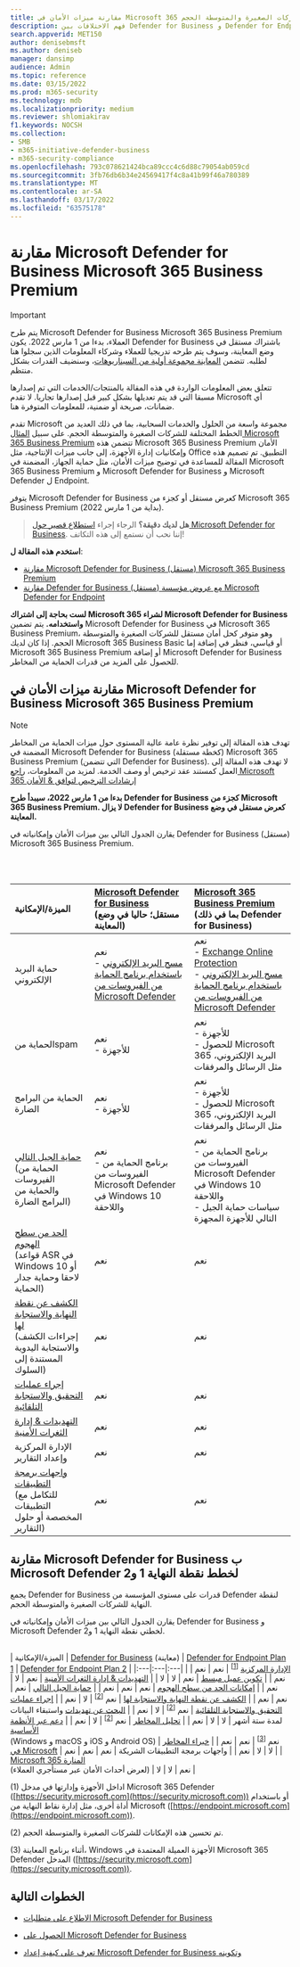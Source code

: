 ```yaml
---
title: مقارنة ميزات الأمان في Microsoft 365 للشركات الصغيرة والمتوسطة الحجم
description: فهم الاختلافات بين Defender for Business و Defender for Endpoint. يمكن أن تساعدك معرفة ما هو مضمن في كل خطة على اتخاذ قرار مخبر للشركة.
search.appverid: MET150
author: denisebmsft
ms.author: deniseb
manager: dansimp
audience: Admin
ms.topic: reference
ms.date: 03/15/2022
ms.prod: m365-security
ms.technology: mdb
ms.localizationpriority: medium
ms.reviewer: shlomiakirav
f1.keywords: NOCSH
ms.collection:
- SMB
- m365-initiative-defender-business
- m365-security-compliance
ms.openlocfilehash: 793c078621424bca89ccc4c6d88c79054ab059cd
ms.sourcegitcommit: 3fb76db6b34e24569417f4c8a41b99f46a780389
ms.translationtype: MT
ms.contentlocale: ar-SA
ms.lasthandoff: 03/17/2022
ms.locfileid: "63575178"
---
```

# <a name="compare-microsoft-defender-for-business-to-microsoft-365-business-premium"></a>مقارنة Microsoft Defender for Business Microsoft 365 Business Premium

> [!IMPORTANT]
> يتم طرح Microsoft Defender for Business Microsoft 365 Business Premium العملاء[](../../business-premium/index.md)، بدءا من 1 مارس 2022. يكون Defender for Business باشتراك مستقل في وضع المعاينة، وسوف يتم طرحه تدريجيا للعملاء وشركاء المعلومات الذين سجلوا هنا لطلبه.[](https://aka.ms/mdb-preview) تتضمن [المعاينة مجموعة أولية من السيناريوهات](mdb-tutorials.md#try-these-preview-scenarios)، وسنضيف القدرات بشكل منتظم.
> 
> تتعلق بعض المعلومات الواردة في هذه المقالة بالمنتجات/الخدمات التي تم إصدارها مسبقا التي قد يتم تعديلها بشكل كبير قبل إصدارها تجاريا. لا تقدم Microsoft أي ضمانات، صريحة أو ضمنية، للمعلومات المتوفرة هنا. 

تقدم Microsoft مجموعة واسعة من الحلول والخدمات السحابية، بما في ذلك العديد من الخطط المختلفة للشركات الصغيرة والمتوسطة الحجم. على سبيل [المثال Microsoft 365 Business Premium](../../business/microsoft-365-business-overview.md) تتضمن هذه Microsoft 365 Business Premium الأمان وإمكانيات إدارة الأجهزة، إلى جانب ميزات الإنتاجية، مثل Office التطبيق. تم تصميم هذه المقالة للمساعدة في توضيح ميزات الأمان، مثل حماية الجهاز، المضمنة في Microsoft 365 Business Premium و Microsoft Defender for Business و Microsoft Defender ل Endpoint.

يتوفر Microsoft Defender for Business كعرض مستقل أو كجزء من Microsoft 365 Business Premium (بداية من 1 مارس 2022).

>
> **هل لديك دقيقة؟**
> الرجاء إجراء <a href="https://microsoft.qualtrics.com/jfe/form/SV_0JPjTPHGEWTQr4y" target="_blank">استطلاع قصير حول Microsoft Defender for Business</a>. إننا نحب أن نستمع إلى هذه التكاتف!
>

**استخدم هذه المقالة ل**:

- [مقارنة Microsoft Defender for Business (مستقل) Microsoft 365 Business Premium](#compare-security-features-in-microsoft-defender-for-business-to-microsoft-365-business-premium)
- [مقارنة Defender for Business (مستقل) مع عروض مؤسسة Microsoft Defender for Endpoint](#compare-microsoft-defender-for-business-to-microsoft-defender-for-endpoint-plans-1-and-2)

**لست بحاجة إلى اشتراك Microsoft 365 لشراء Microsoft Defender for Business واستخدامه.** يتم تضمين Microsoft Defender for Business في Microsoft 365 Business Premium، وهو متوفر كحل أمان مستقل للشركات الصغيرة والمتوسطة الحجم. إذا كان لديك Microsoft 365 Business Basic أو قياسي، فنظر في إضافة إما Microsoft 365 Business Premium أو إضافة Microsoft Defender for Business للحصول على المزيد من قدرات الحماية من المخاطر. 

## <a name="compare-security-features-in-microsoft-defender-for-business-to-microsoft-365-business-premium"></a>مقارنة ميزات الأمان في Microsoft Defender for Business Microsoft 365 Business Premium

> [!NOTE]
> تهدف هذه المقالة إلى توفير نظرة عامة عالية المستوى حول ميزات الحماية من المخاطر المضمنة في Microsoft Defender for Business (كخطة مستقلة) Microsoft 365 Business Premium (التي تتضمن Defender for Business). لا تهدف هذه المقالة إلى العمل كمستند عقد ترخيص أو وصف الخدمة. لمزيد من المعلومات، [راجع Microsoft 365 إرشادات الترخيص لتوافق & الأمان](/office365/servicedescriptions/microsoft-365-service-descriptions/microsoft-365-tenantlevel-services-licensing-guidance/microsoft-365-security-compliance-licensing-guidance)

**بدءا من 1 مارس 2022، سيبدأ طرح Defender for Business كجزء من Microsoft 365 Business Premium. لا يزال Defender for Business كعرض مستقل في وضع المعاينة.**

يقارن الجدول التالي بين ميزات الأمان وإمكانياته في Defender for Business (مستقل) Microsoft 365 Business Premium. 

 <br/><br/>

| الميزة/الإمكانية | [Microsoft Defender for Business](mdb-overview.md)<br/>(مستقل؛ حاليا في وضع المعاينة) | [Microsoft 365 Business Premium](../../business/microsoft-365-business-overview.md)<br/>(بما في ذلك Defender for Business) |
|:---|:---|:---|
| حماية البريد الإلكتروني | نعم <br/>- [مسح البريد الإلكتروني باستخدام برنامج الحماية من الفيروسات من Microsoft Defender](../defender-endpoint/configure-advanced-scan-types-microsoft-defender-antivirus.md) | نعم <br/>- [Exchange Online Protection](../office-365-security/exchange-online-protection-overview.md) <br/>- [مسح البريد الإلكتروني باستخدام برنامج الحماية من الفيروسات من Microsoft Defender](../defender-endpoint/configure-advanced-scan-types-microsoft-defender-antivirus.md) |
| الحماية منspam | نعم <br/>- للأجهزة | نعم <br/>- للأجهزة<br/>- للحصول Microsoft 365 البريد الإلكتروني، مثل الرسائل والمرفقات |
| الحماية من البرامج الضارة | نعم<br/>- للأجهزة | نعم <br/>- للأجهزة<br/>- للحصول Microsoft 365 البريد الإلكتروني، مثل الرسائل والمرفقات |
| [حماية الجيل التالي](../defender-endpoint/microsoft-defender-antivirus-in-windows-10.md) <br/> (الحماية من الفيروسات والحماية من البرامج الضارة) | نعم<br/>- برنامج الحماية من الفيروسات من Microsoft Defender في Windows 10 واللاحقة  | نعم <br/>- برنامج الحماية من الفيروسات من Microsoft Defender في Windows 10 واللاحقة<br/>- سياسات حماية الجيل التالي للأجهزة المجهزة |
| [الحد من سطح الهجوم](../defender-endpoint/overview-attack-surface-reduction.md) <br/>(قواعد ASR في Windows 10 أو لاحقا وحماية جدار الحماية) | نعم  | نعم  |
| [الكشف عن نقطة النهاية والاستجابة لها](../defender-endpoint/overview-endpoint-detection-response.md) <br/>(إجراءات الكشف والاستجابة اليدوية المستندة إلى السلوك) | نعم | نعم |
| [إجراء عمليات التحقيق والاستجابة التلقائية](../defender-endpoint/automated-investigations.md) | نعم | نعم |
| [التهديدات & إدارة الثغرات الأمنية](../defender-endpoint/tvm-dashboard-insights.md) | نعم | نعم |
| الإدارة المركزية وإعداد التقارير  | نعم  | نعم  |
| [واجهات برمجة التطبيقات](../defender-endpoint/apis-intro.md) <br/>(للتكامل مع التطبيقات المخصصة أو حلول التقارير)  | نعم | نعم |


## <a name="compare-microsoft-defender-for-business-to-microsoft-defender-for-endpoint-plans-1-and-2"></a>مقارنة Microsoft Defender for Business ب Microsoft Defender لخطط نقطة النهاية 1 و2

يجمع Defender for Business قدرات على مستوى المؤسسة من Defender لنقطة النهاية للشركات الصغيرة والمتوسطة الحجم. 

يقارن الجدول التالي بين ميزات الأمان وإمكانياته في Defender for Business و Microsoft Defender لخطتي نقطة النهاية 1 و2. <br/><br/>

| الميزة/الإمكانية | [Defender for Business](mdb-overview.md) (معاينة) | [Defender for Endpoint Plan 1](../defender-endpoint/defender-endpoint-plan-1.md) | [Defender for Endpoint Plan 2](../defender-endpoint/microsoft-defender-endpoint.md) |
|:---|:---|:---|
| [الإدارة المركزية](../defender-endpoint/manage-atp-post-migration.md) <sup>[[1](#fn1)]</sup> | نعم | نعم | نعم |
| [تكوين عميل مبسط](mdb-simplified-configuration.md) | نعم | لا | لا |
| [التهديدات & إدارة الثغرات الأمنية](../defender-endpoint/next-gen-threat-and-vuln-mgt.md) | نعم | لا | نعم |
| [إمكانات الحد من سطح الهجوم](../defender-endpoint/overview-attack-surface-reduction.md) | نعم | نعم | نعم |
| [حماية الجيل التالي](../defender-endpoint/next-generation-protection.md) | نعم | نعم | نعم |
| [الكشف عن نقطة النهاية والاستجابة لها](../defender-endpoint/overview-endpoint-detection-response.md) | نعم <sup>[[2](#fn2)]</sup> | لا | نعم |
| [إجراء عمليات التحقيق والاستجابة التلقائية](../defender-endpoint/automated-investigations.md) | نعم <sup>[[2](#fn2)]</sup> | لا | نعم |
| [البحث عن تهديدات](../defender-endpoint/advanced-hunting-overview.md) واستبقاء البيانات لمدة ستة أشهر | لا | لا | نعم |
| [تحليل المخاطر](../defender-endpoint/threat-analytics.md) | نعم <sup>[[2](#fn2)]</sup> | لا | نعم |
| [دعم عبر الأنظمة الأساسية](../defender-endpoint/minimum-requirements.md) <br/>(Windows و macOS و iOS و Android OS) | نعم <sup>[[3](#fn3)]</sup> | نعم | نعم |
| [خبراء المخاطر في Microsoft](../defender-endpoint/microsoft-threat-experts.md) | لا | لا | نعم |
| واجهات برمجة التطبيقات الشريكة | نعم | نعم | نعم |
| [Microsoft 365 المنارة](../../lighthouse/m365-lighthouse-overview.md) <br/>(لعرض أحداث الأمان عبر مستأجري العملاء) | نعم | لا | لا |

(<a id="fn1">1</a>) اداخل الأجهزة وإدارتها في مدخل Microsoft 365 Defender ([https://security.microsoft.com](https://security.microsoft.com)) أو باستخدام أداة أخرى، مثل إدارة نقاط النهاية من Microsoft ([https://endpoint.microsoft.com](https://endpoint.microsoft.com)).

(<a id="fn2">2</a>) تم تحسين هذه الإمكانات للشركات الصغيرة والمتوسطة الحجم.

(<a id="fn3">3</a>) أثناء برنامج المعاينة، Windows الأجهزة العميلة المعتمدة في Microsoft 365 Defender المدخل ([https://security.microsoft.com](https://security.microsoft.com)).

## <a name="next-steps"></a>الخطوات التالية

- [الاطلاع على متطلبات Microsoft Defender for Business](mdb-requirements.md)

- [الحصول على Microsoft Defender for Business](get-defender-business.md)

- [تعرف على كيفية إعداد Microsoft Defender for Business وتكوينه](mdb-setup-configuration.md) 
